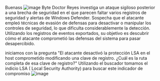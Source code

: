 Buenass
![image](https://github.com/user-attachments/assets/f00637c7-7e85-4333-aa08-a472a831faab)
Byte Doctor Reyes investiga un ataque sigiloso posterior a una brecha de seguridad en el que parecen faltar varios registros de seguridad y alertas de Windows Defender. Sospecha que el atacante empleó técnicas de evasión de defensas para desactivar o manipular los controles de seguridad, lo que dificulta considerablemente la detección. Utilizando los registros de eventos exportados, su objetivo es descubrir cómo el atacante comprometió las defensas del sistema para pasar desapercibido.

iniciamos con la pregunta "El atacante desactivó la protección LSA en el host comprometido modificando una clave de registro. ¿Cuál es la ruta completa de esa clave de registro?" Utilizando el buscador tomamos el indicio LSA ( Local Security Authority) para buscar este indicador de compromiso
![image](https://github.com/user-attachments/assets/ab274f6d-0e62-450b-a668-5389fb898dbe)
